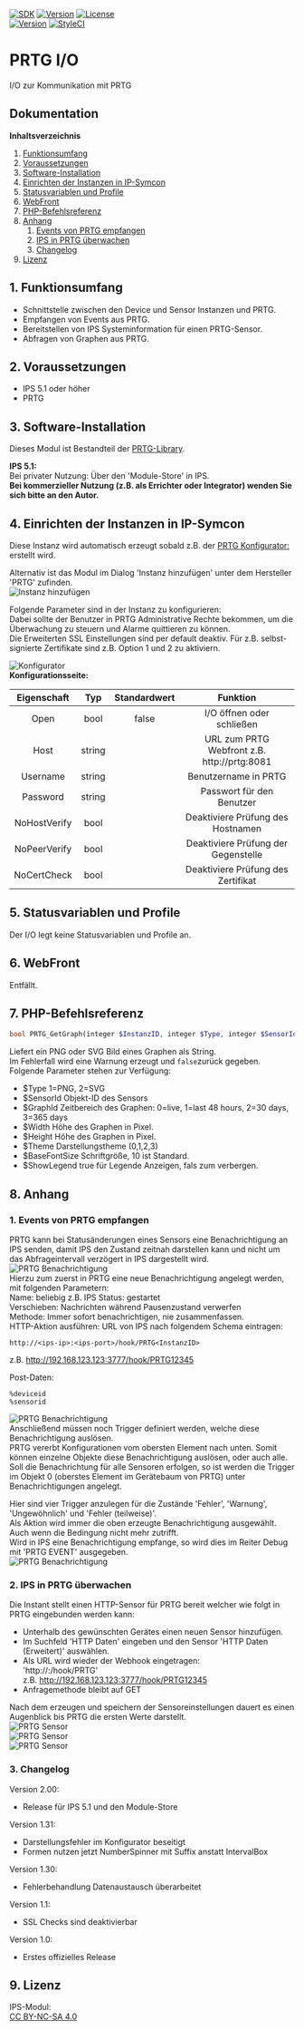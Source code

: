 [![SDK](https://img.shields.io/badge/Symcon-PHPModul-red.svg)](https://www.symcon.de/service/dokumentation/entwicklerbereich/sdk-tools/sdk-php/)
[![Version](https://img.shields.io/badge/Modul%20Version-2.0-blue.svg)]()
[![License](https://img.shields.io/badge/License-CC%20BY--NC--SA%204.0-green.svg)](https://creativecommons.org/licenses/by-nc-sa/4.0/)  
[![Version](https://img.shields.io/badge/Symcon%20Version-5.1%20%3E-green.svg)](https://www.symcon.de/forum/threads/30857-IP-Symcon-5-1-%28Stable%29-Changelog)
[![StyleCI](https://styleci.io/repos/132882302/shield?style=flat)](https://styleci.io/repos/132882302)  

# PRTG I/O
I/O zur Kommunikation mit PRTG  

## Dokumentation

**Inhaltsverzeichnis**

1. [Funktionsumfang](#1-funktionsumfang)  
2. [Voraussetzungen](#2-voraussetzungen)  
3. [Software-Installation](#3-software-installation) 
4. [Einrichten der Instanzen in IP-Symcon](#4-einrichten-der-instanzen-in-ip-symcon)
5. [Statusvariablen und Profile](#5-statusvariablen-und-profile)
6. [WebFront](#6-webfront)
7. [PHP-Befehlsreferenz](#7-php-befehlsreferenz) 
8. [Anhang](#8-anhang)  
    1. [Events von PRTG empfangen](#1-events-von-prtg-empfangen)  
    2. [IPS in PRTG überwachen](#2-ips-in-prtg--berwachen)  
    3. [Changelog](#3-changelog)  
9. [Lizenz](#9-lizenz)

## 1. Funktionsumfang

 - Schnittstelle zwischen den Device und Sensor Instanzen und PRTG.  
 - Empfangen von Events aus PRTG.  
 - Bereitstellen von IPS Systeminformation für einen PRTG-Sensor.  
 - Abfragen von Graphen aus PRTG.  

## 2. Voraussetzungen

 - IPS 5.1 oder höher  
 - PRTG

## 3. Software-Installation

 Dieses Modul ist Bestandteil der [PRTG-Library](../).  

**IPS 5.1:**  
   Bei privater Nutzung:
     Über den 'Module-Store' in IPS.  
   **Bei kommerzieller Nutzung (z.B. als Errichter oder Integrator) wenden Sie sich bitte an den Autor.**  

## 4. Einrichten der Instanzen in IP-Symcon

Diese Instanz wird automatisch erzeugt sobald z.B. der [PRTG Konfigurator:](../PRTGConfigurator/) erstellt wird.  

Alternativ ist das Modul im Dialog 'Instanz hinzufügen' unter dem Hersteller 'PRTG' zufinden.  
![Instanz hinzufügen](imgs/add.png)  

Folgende Parameter sind in der Instanz zu konfigurieren:  
Dabei sollte der Benutzer in PRTG Administrative Rechte bekommen, um die Überwachung zu steuern und Alarme quittieren zu können.  
Die Erweiterten SSL Einstellungen sind per default deaktiv.  Für z.B. selbst-signierte Zertifikate sind z.B. Option 1 und 2 zu aktiviern.  

![Konfigurator](imgs/conf.png)  
**Konfigurationsseite:**  

| Eigenschaft         | Typ     | Standardwert | Funktion                                                               |
| :-----------------: | :-----: | :----------: | :--------------------------------------------------------------------: |
| Open                | bool    | false        | I/O öffnen oder schließen                                              |
| Host                | string  |              | URL zum PRTG Webfront z.B. http://prtg:8081                            |
| Username            | string  |              | Benutzername in PRTG                                                   |
| Password            | string  |              | Passwort für den Benutzer                                              |
| NoHostVerify        | bool    |              | Deaktiviere Prüfung des Hostnamen                                      |
| NoPeerVerify        | bool    |              | Deaktiviere Prüfung der Gegenstelle                                    |
| NoCertCheck         | bool    |              | Deaktiviere Prüfung des Zertifikat                                     |

## 5. Statusvariablen und Profile

Der I/O legt keine Statusvariablen und Profile an.  

## 6. WebFront

Entfällt.  

## 7. PHP-Befehlsreferenz

```php
bool PRTG_GetGraph(integer $InstanzID, integer $Type, integer $SensorId, integer $GraphId, integer $Width, integer $Height, integer $Theme, integer $BaseFontSize, bool $ShowLegend)
```
Liefert ein PNG oder SVG Bild eines Graphen als String.  
Im Fehlerfall wird eine Warnung erzeugt und `false`zurück gegeben.  
Folgende Parameter stehen zur Verfügung:  
 - $Type 1=PNG, 2=SVG  
 - $SensorId Objekt-ID des Sensors  
 - $GraphId Zeitbereich des Graphen: 0=live, 1=last 48 hours, 2=30 days, 3=365 days  
 - $Width Höhe des Graphen in Pixel.  
 - $Height Höhe des Graphen in Pixel.  
 - $Theme Darstellungstheme (0,1,2,3)  
 - $BaseFontSize Schriftgröße, 10 ist Standard.  
 - $ShowLegend true für Legende Anzeigen, fals zum verbergen.  

## 8. Anhang

### 1. Events von PRTG empfangen  

PRTG kann bei Statusänderungen eines Sensors eine Benachrichtigung an IPS senden, damit IPS den Zustand zeitnah darstellen kann und nicht um das Abfrageintervall verzögert in IPS dargestellt wird.  
![PRTG Benachrichtigung](imgs/prtg_event1.png)  
Hierzu zum zuerst in PRTG eine neue Benachrichtigung angelegt werden, mit folgenden Parametern:  
Name: beliebig  z.B. IPS
Status: gestartet  
Verschieben: Nachrichten während Pausenzustand verwerfen  
Methode: Immer sofort benachrichtigen, nie zusammenfassen.  
HTTP-Aktion ausführen: URL von IPS nach folgendem Schema eintragen:  
```
http://<ips-ip>:<ips-port>/hook/PRTG<InstanzID>
```
z.B. http://192.168.123.123:3777/hook/PRTG12345  

Post-Daten:  
```
%deviceid
%sensorid
```
![PRTG Benachrichtigung](imgs/prtg_event2.png)  
Anschließend müssen noch Trigger definiert werden, welche diese Benachrichtigung auslösen.  
PRTG vererbt Konfigurationen vom obersten Element nach unten. Somit können einzelne Objekte diese Benachrichtigung auslösen, oder auch alle.  
Soll die Benachrichtung für alle Sensoren erfolgen, so ist werden die Trigger im Objekt 0 (oberstes Element im Gerätebaum von PRTG) unter Benachrichtigungen angelegt.  

Hier sind vier Trigger anzulegen für die Zustände 'Fehler', 'Warnung', 'Ungewöhnlich' und 'Fehler (teilweise)'.  
Als Aktion wird immer die oben erzeugte Benachrichtigung ausgewählt. Auch wenn die Bedingung nicht mehr zutrifft.  
Wird in IPS eine Benachrichtigung empfange, so wird dies im Reiter Debug mit 'PRTG EVENT' ausgegeben.  
![PRTG Benachrichtigung](imgs/prtg_event3.png)  

### 2. IPS in PRTG überwachen  

Die Instant stellt einen HTTP-Sensor für PRTG bereit welcher wie folgt in PRTG eingebunden werden kann:  
- Unterhalb des gewünschten Gerätes einen neuen Sensor hinzufügen.  
- Im Suchfeld 'HTTP Daten' eingeben und den Sensor 'HTTP Daten (Erweitert)' auswählen.  
- Als URL wird wieder der Webhook eingetragen:  
   'http://<ips-ip>:<ips-port>/hook/PRTG<InstanzID>'  
   z.B. http://192.168.123.123:3777/hook/PRTG12345  
- Anfragemethode bleibt auf GET  

Nach dem erzeugen und speichern der Sensoreinstellungen dauert es einen Augenblick bis PRTG die ersten Werte darstellt.  
![PRTG Sensor](imgs/prtg_sensor1.png)  
![PRTG Sensor](imgs/prtg_sensor2.png)  
![PRTG Sensor](imgs/prtg_sensor3.png)  


### 3. Changelog  

Version 2.00:  
 - Release für IPS 5.1 und den Module-Store   

Version 1.31:
 - Darstellungsfehler im Konfigurator beseitigt  
 - Formen nutzen jetzt NumberSpinner mit Suffix anstatt IntervalBox  

Version 1.30:  
 - Fehlerbehandlung Datenaustausch überarbeitet  

Version 1.1:  
 - SSL Checks sind deaktivierbar  

Version 1.0:  
 - Erstes offizielles Release  

## 9. Lizenz

  IPS-Modul:  
  [CC BY-NC-SA 4.0](https://creativecommons.org/licenses/by-nc-sa/4.0/)  
